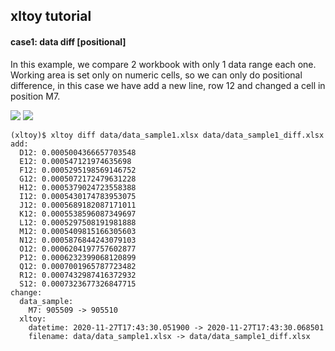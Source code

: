 ## xltoy tutorial

#### case1: data diff [positional]

In this example, we compare 2 workbook with only 1 data range each one. 
Working area is set only on numeric cells, so we can only do positional difference,
in this case we have add a new line, row 12 and changed a cell in position M7.

<img src=https://github.com/glaucouri/xltoy/img/data_sample1.png>
<img src=https://github.com/glaucouri/xltoy/img/data_sample1_diff.png>

```
(xltoy)$ xltoy diff data/data_sample1.xlsx data/data_sample1_diff.xlsx
add:
  D12: 0.0005004366657703548
  E12: 0.000547121974635698
  F12: 0.0005295198569146752
  G12: 0.0005072172479631228
  H12: 0.0005379024723558388
  I12: 0.0005430174783953075
  J12: 0.0005689182087171011
  K12: 0.0005538596087349697
  L12: 0.0005297508191981888
  M12: 0.0005409815166305603
  N12: 0.0005876844243079103
  O12: 0.0006204197757602877
  P12: 0.0006232399068120899
  Q12: 0.0007001965787723482
  R12: 0.0007432987416372932
  S12: 0.0007323677326847715
change:
  data_sample:
    M7: 905509 -> 905510
  xltoy:
    datetime: 2020-11-27T17:43:30.051900 -> 2020-11-27T17:43:30.068501
    filename: data/data_sample1.xlsx -> data/data_sample1_diff.xlsx


